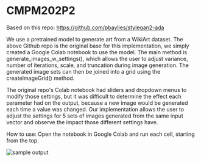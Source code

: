 # CMPM202P2
Based on this repo: https://github.com/pbaylies/stylegan2-ada

We use a pretrained model to generate art from a WikiArt dataset. The above Github repo is the original base for this implementation, we simply created a Google Colab notebook to use the model.
The main method is generate_images_w_settings(), which allows the user to adjust variance, number of iterations, scale, and truncation during image generation. The generated image sets can then be joined into a grid using the createImageGrid() method. 

The original repo's Colab notebook had sliders and dropdown menus to modify those settings, but it was difficult to determine the effect each parameter had on the output, because a new image would be generated each time a value was changed. Our implementation allows the user to adjust the settings for 5 sets of images generated from the same input vector and observe the impact those different settings have.

How to use:
Open the notebook in Google Colab and run each cell, starting from the top.

![sample output](GANimages.png)
